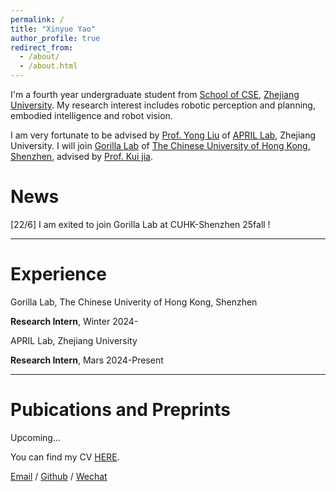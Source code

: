 ```yaml
---
permalink: /
title: "Xinyue Yao"
author_profile: true
redirect_from: 
  - /about/
  - /about.html
---
```


I'm a fourth year undergraduate student from [School of CSE](http://www.cse.zju.edu.cn/), [Zhejiang University](https://www.zju.edu.cn/english/). My research interest includes robotic perception and planning, embodied intelligence and robot vision.

I am very fortunate to be advised by [Prof. Yong Liu](https://person.zju.edu.cn/en/yongliu) of [APRIL Lab](https://april.zju.edu.cn/), Zhejiang University. I will join [Gorilla Lab]() of [The Chinese University of Hong Kong, Shenzhen](https://www.cuhk.edu.cn/en), advised by [Prof. Kui jia](http://kuijia.site/).

News
======
[22/6] I am exited to join Gorilla Lab at CUHK-Shenzhen 25fall !

---

Experience
======
Gorilla Lab, The Chinese Univerity of Hong Kong, Shenzhen

**Research Intern**, Winter 2024-

APRIL Lab, Zhejiang University

**Research Intern**, Mars 2024-Present


---

Pubications and Preprints
======
Upcoming...

You can find my CV [HERE](../assets/CV.pdf).

[Email](mailto:xinyue_yao@outlook.com) / [Github](https://github.com/shinyueyao) / [Wechat](../images/wechat.png) 

